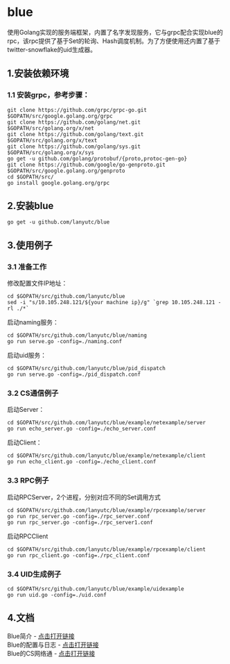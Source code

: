 # blue 
使用Golang实现的服务端框架，内置了名字发现服务，它与grpc配合实现blue的rpc，该rpc提供了基于Set的轮询、Hash调度机制。为了方便使用还内置了基于twitter-snowflake的uid生成器。

## 1.安装依赖环境  
### 1.1 安装grpc，参考步骤：  
```
git clone https://github.com/grpc/grpc-go.git $GOPATH/src/google.golang.org/grpc  
git clone https://github.com/golang/net.git $GOPATH/src/golang.org/x/net  
git clone https://github.com/golang/text.git $GOPATH/src/golang.org/x/text  
git clone https://github.com/golang/sys.git $GOPATH/src/golang.org/x/sys   
go get -u github.com/golang/protobuf/{proto,protoc-gen-go}  
git clone https://github.com/google/go-genproto.git $GOPATH/src/google.golang.org/genproto  
cd $GOPATH/src/  
go install google.golang.org/grpc  
```

## 2.安装blue
```
go get -u github.com/lanyutc/blue  
```

## 3.使用例子
### 3.1 准备工作
修改配置文件IP地址：
```
cd $GOPATH/src/github.com/lanyutc/blue  
sed -i "s/10.105.248.121/${your machine ip}/g" `grep 10.105.248.121 -rl ./*`  
```
启动naming服务：
```
cd $GOPATH/src/github.com/lanyutc/blue/naming
go run serve.go -config=./naming.conf
```
启动uid服务：
```
cd $GOPATH/src/github.com/lanyutc/blue/pid_dispatch
go run serve.go -config=./pid_dispatch.conf
```
### 3.2 CS通信例子  
启动Server：
```
cd $GOPATH/src/github.com/lanyutc/blue/example/netexample/server
go run echo_server.go -config=./echo_server.conf
```
启动Client：
```
cd $GOPATH/src/github.com/lanyutc/blue/example/netexample/client
go run echo_client.go -config=./echo_client.conf
```
### 3.3 RPC例子  
启动RPCServer，2个进程，分别对应不同的Set调用方式
```
cd $GOPATH/src/github.com/lanyutc/blue/example/rpcexample/server
go run rpc_server.go -config=./rpc_server.conf
go run rpc_server.go -config=./rpc_server1.conf
```
启动RPCClient
```
cd $GOPATH/src/github.com/lanyutc/blue/example/rpcexample/client
go run rpc_client.go -config=./rpc_client.conf
```
### 3.4 UID生成例子  
```
cd $GOPATH/src/github.com/lanyutc/blue/example/uidexample
go run uid.go -config=./uid.conf
```

## 4.文档  
Blue简介 - <a href="https://www.lanindex.com/%e5%ad%a6%e4%b9%a0golang%e4%b9%8b%e6%9c%8d%e5%8a%a1%e5%99%a8%e6%a1%86%e6%9e%b6%e7%bc%96%e5%86%99-%e5%bc%80%e7%af%87/" target="_blank">点击打开链接</a>  
Blue的配置与日志 - <a href="https://www.lanindex.com/%e5%ad%a6%e4%b9%a0golang%e4%b9%8b%e6%9c%8d%e5%8a%a1%e5%99%a8%e6%a1%86%e6%9e%b6%e7%bc%96%e5%86%99-%e9%85%8d%e7%bd%ae%e4%b8%8e%e6%97%a5%e5%bf%97/" target="_blank">点击打开链接</a>  
Blue的CS网络通 - <a href="https://www.lanindex.com/%e5%ad%a6%e4%b9%a0golang%e4%b9%8b%e6%9c%8d%e5%8a%a1%e5%99%a8%e6%a1%86%e6%9e%b6%e7%bc%96%e5%86%99-cs%e7%bd%91%e7%bb%9c%e9%80%9a%e4%bf%a1/" target="_blank">点击打开链接</a>  
